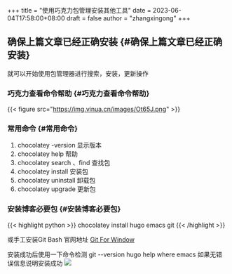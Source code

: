+++
title = "使用巧克力包管理安装其他工具"
date = 2023-06-04T17:58:00+08:00
draft = false
author = "zhangxingong"
+++

## 确保上篇文章已经正确安装 {#确保上篇文章已经正确安装}

就可以开始使用包管理器进行搜索，安装，更新操作


### 巧克力查看命令帮助 {#巧克力查看命令帮助}

{{< figure src="https://img.vinua.cn/images/Ot65J.png" >}}


### 常用命令 {#常用命令}

1.  chocolatey -version 显示版本
2.  chocolatey help 帮助
3.  chocolatey search 、find 查找包
4.  chocolatey install 安装包
5.  chocolatey uninstall 卸载包
6.  chocolatey upgrade 更新包


### 安装博客必要包 {#安装博客必要包}

{{< highlight python >}}
chocolatey install hugo emacs git
{{< /highlight >}}

或手工安装Git Bash 官网地址
[Git For Window](https://gitforwindows.org/)

安装成功后使用一下命令检测
git --version
hugo help
where emacs
如果无错误信息说明安装成功
![](https://img.vinua.cn/images/OtSUK.png)

